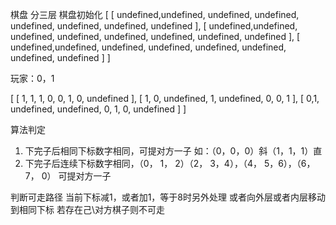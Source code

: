 棋盘
分三层
棋盘初始化
[
  [ undefined,undefined, undefined, undefined, undefined, undefined, undefined, undefined ],
  [ undefined,undefined, undefined, undefined, undefined, undefined, undefined, undefined ],
  [ undefined,undefined, undefined, undefined, undefined, undefined, undefined, undefined ]
]

玩家：0，1

[
  [ 1, 1, 1, 0, 0, 1, 0, undefined ],
  [ 1, 0, undefined, 1, undefined, 0, 0, 1 ],
  [ 0,1, undefined, undefined, 0, 1, 0, undefined ]
]

算法判定
1. 下完子后相同下标数字相同，可提对方一子 如：（0，0，0）斜（1，1，1）直
2. 下完子后连续下标数字相同，（0， 1， 2）（2， 3，4），（4， 5，6），（6，7， 0） 可提对方一子


判断可走路径
当前下标减1，或者加1，等于8时另外处理
或者向外层或者内层移动到相同下标
若存在己\对方棋子则不可走


